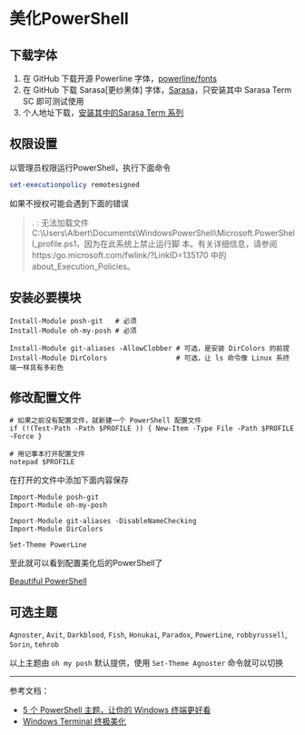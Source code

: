 # 美化PowerShell

## 下载字体

1. 在 GitHub 下载开源 Powerline 字体，[powerline/fonts](https://github.com/powerline/fonts)
2. 在 GitHub 下载 Sarasa[更纱黑体] 字体，[Sarasa](https://github.com/be5invis/Sarasa-Gothic)，只安装其中 Sarasa Term SC 即可测试使用
3. 个人地址下载，[安装其中的Sarasa Term 系列](http://yy2.gxkjbg.com:8080/font/2020/gshtwzb_jb51.rar)

## 权限设置

以管理员权限运行PowerShell，执行下面命令

```ps1
set-executionpolicy remotesigned
```

如果不授权可能会遇到下面的错误

>. : 无法加载文件 C:\Users\Albert\Documents\WindowsPowerShell\Microsoft.PowerShell_profile.ps1，因为在此系统上禁止运行脚
本。有关详细信息，请参阅 https:/go.microsoft.com/fwlink/?LinkID=135170 中的 about_Execution_Policies。

## 安装必要模块

```sp1
Install-Module posh-git   # 必须
Install-Module oh-my-posh # 必须

Install-Module git-aliases -AllowClobber # 可选，是安装 DirColors 的前提
Install-Module DirColors                 # 可选，让 ls 命令像 Linux 系终端一样具有多彩色
```

## 修改配置文件

```sp1
# 如果之前没有配置文件，就新建一个 PowerShell 配置文件
if (!(Test-Path -Path $PROFILE )) { New-Item -Type File -Path $PROFILE -Force }

# 用记事本打开配置文件
notepad $PROFILE
```

在打开的文件中添加下面内容保存

```sp1
Import-Module posh-git
Import-Module oh-my-posh

Import-Module git-aliases -DisableNameChecking
Import-Module DirColors

Set-Theme PowerLine
```

至此就可以看到配置美化后的PowerShell了

[Beautiful PowerShell](https://cdn.jsdelivr.net/gh/albertgithubhome/cdn/img/powershell.png)

## 可选主题

`Agnoster`, `Avit`, `Darkblood`, `Fish`, `Honukai`, `Paradox`, `PowerLine`, `robbyrussell`, `Sorin`, `tehrob`

以上主题由 `oh my posh` 默认提供，使用 `Set-Theme Agnoster` 命令就可以切换


-----------------

参考文档：

- [5 个 PowerShell 主题，让你的 Windows 终端更好看](https://sspai.com/post/52907)
- [Windows Terminal 终极美化](https://www.chuchur.com/article/windows-terminal-beautify)

